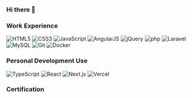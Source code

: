 ### Hi there 👋

### Work Experience

<p>
 <img alt="HTML5" src="https://img.shields.io/badge/-HTML5-E34F26?style=flat-square&logo=HTML5&logoColor=white" />
 <img alt="CSS3" src="https://img.shields.io/badge/-CSS3-1572B6?style=flat-square&logo=CSS3&logoColor=white" />
 <img alt="JavaScript" src="https://img.shields.io/badge/-JavaScript-F7DF1E?style=flat-square&logo=JavaScript&logoColor=black" />
 <img alt="AngularJS" src="https://img.shields.io/badge/-AngularJS-E23237?style=flat-square&logo=AngularJS&logoColor=white" />
 <img alt="jQuery" src="https://img.shields.io/badge/-jQuery-0769AD?style=flat-square&logo=jQuery&logoColor=white" />
 <img alt="php" src="https://img.shields.io/badge/-php-777BB4?style=flat-square&logo=PHP&logoColor=white" />
 <img alt="Laravel" src="https://img.shields.io/badge/-Laravel-FF2D20?style=flat-square&logo=Laravel&logoColor=white" />
 <img alt="MySQL" src="https://img.shields.io/badge/-MySQL-4479A1?style=flat-square&logo=MySQL&logoColor=white" />
 <img alt="Git" src="https://img.shields.io/badge/-Git-F05032?style=flat-square&logo=git&logoColor=white" />
 <img alt="Docker" src="https://img.shields.io/badge/-Docker-2496ED?style=flat-square&logo=Docker&logoColor=white" />
</p>

### Personal Development Use

<p>
 <img alt="TypeScript" src="https://img.shields.io/badge/-TypeScript-3178C6?style=flat-square&logo=TypeScript&logoColor=white" />
 <img alt="React" src="https://img.shields.io/badge/-React-61DAFB?style=flat-square&logo=React&logoColor=black" />
 <img alt="Next.js" src="https://img.shields.io/badge/-Next.js-000000?style=flat-square&logo=Next.js&logoColor=white" />
 <img alt="Vercel" src="https://img.shields.io/badge/-Vercel-000000?style=flat-square&logo=Vercel&logoColor=white" />
</p>

### Certification
<div data-iframe-width="150" data-iframe-height="270" data-share-badge-id="4c068bb3-3c51-4f84-ade0-443868df6b0e" data-share-badge-host="https://www.credly.com"></div><script type="text/javascript" async src="//cdn.credly.com/assets/utilities/embed.js"></script>
